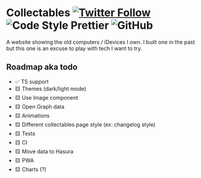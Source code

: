 # Collectables [![Twitter Follow](https://img.shields.io/twitter/follow/leozera?label=Follow%20on%20Twitter)](https://twitter.com/leozera/) ![Code Style Prettier](https://img.shields.io/badge/code_style-prettier-ff69b4.svg) ![GitHub](https://img.shields.io/github/license/leonardofaria/collectables)

A website showing the old computers / iDevices I own. I built one in the past but this one is an excuse to play with tech I want to try.

## Roadmap aka todo

- ✅ TS support
- 🟨 Themes (dark/light mode)
- 🟨 Use Image component
- 🟨 Open Graph data
- 🟨 Animations
- 🟨 Different collectables page style (ex: changelog style)
- 🟨 Tests
- 🟨 CI
- 🟨 Move data to Hasura
- 🟨 PWA
- 🟨 Charts (?)

